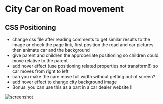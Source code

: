 # City Car on Road movement
## CSS Positioning

- change css file after reading comments to get similar results to the image or check the page link, first position the road and car pictures then animate car and the background
- give parent and children the approperiate positioning so children could move relative to the parent
- add hover effect (use positioning related properties not transform!!) so car moves from right to left
- can you make the care move full width without getting out of screen?
- add hover effect to change city background image
- Bonus: you can use this as a part in a car dealer website !!

![screenshot](screenshot.gif)